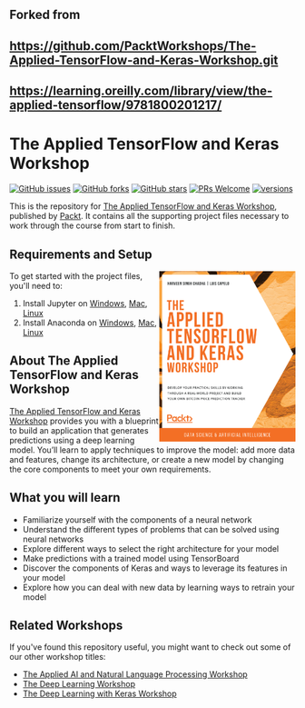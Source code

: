 ## Forked from
## https://github.com/PacktWorkshops/The-Applied-TensorFlow-and-Keras-Workshop.git

## https://learning.oreilly.com/library/view/the-applied-tensorflow/9781800201217/

# The Applied TensorFlow and Keras Workshop
[![GitHub issues](https://img.shields.io/github/issues/PacktWorkshops/The-Applied-TensorFlow-and-Keras-Workshop.svg)](https://github.com/PacktWorkshops/The-Applied-TensorFlow-and-Keras-Workshop/issues)
[![GitHub forks](https://img.shields.io/github/forks/PacktWorkshops/The-Applied-TensorFlow-and-Keras-Workshop.svg)](https://github.com/PacktWorkshops/The-Applied-TensorFlow-and-Keras-Workshop/network)
[![GitHub stars](https://img.shields.io/github/stars/PacktWorkshops/The-Applied-TensorFlow-and-Keras-Workshop.svg)](https://github.com/PacktWorkshops/The-Applied-TensorFlow-and-Keras-Workshop/stargazers)
[![PRs Welcome](https://img.shields.io/badge/PRs-welcome-brightgreen.svg)](https://github.com/PacktWorkshops/The-Applied-TensorFlow-and-Keras-Workshop/pulls)
[![versions](https://img.shields.io/pypi/pyversions/pybadges.svg)](https://www.python.org/downloads/)

This is the repository for [The Applied TensorFlow and Keras Workshop](https://www.amazon.com/Applied-TensorFlow-Keras-Workshop-real-world-ebook/dp/B08Q8F55ZS/ref=sr_1_1?dchild=1&keywords=The%20Applied%20TensorFlow%20and%20Keras%20Workshop&qid=1610976724&sr=8-1&utm_source=github&utm_medium=repository&utm_campaign=9781801078153&utm_term=Applied%20TensorFlow%20and%20Keras&utm_content=The%20Applied%20TensorFlow%20and%20Keras%20Workshop), published by [Packt](https://www.packtpub.com/?utm_source=github). It contains all the supporting project files necessary to work through the course from start to finish.

## Requirements and Setup
<a href="https://www.amazon.com/Applied-TensorFlow-Keras-Workshop-real-world-ebook/dp/B08Q8F55ZS/ref=sr_1_1?dchild=1&keywords=The%20Applied%20TensorFlow%20and%20Keras%20Workshop&qid=1610976724&sr=8-1&utm_source=github&utm_medium=repository&utm_campaign=9781801078153&utm_term=Applied%20TensorFlow%20and%20Keras&utm_content=The%20Applied%20TensorFlow%20and%20Keras%20Workshop"><img src="https://github.com/PacktWorkshops/Workshop-Covers/blob/master/B15911_The%20Applied%20TensorFlow%20and%20Keras%20Workshop.png" alt="The Applied TensorFlow and Keras Workshop" height="300px" width="240px" align="right" this.target="_blank"></a>

To get started with the project files, you'll need to:
1. Install Jupyter on [Windows](https://www.python.org/downloads/windows/), [Mac](https://www.python.org/downloads/mac-osx/), [Linux](https://www.python.org/downloads/source/)
2. Install Anaconda on [Windows](https://www.anaconda.com/distribution/#windows), [Mac](https://www.anaconda.com/distribution/#macos), [Linux](https://www.anaconda.com/distribution/#linux)

## About The Applied TensorFlow and Keras Workshop
[The Applied TensorFlow and Keras Workshop](https://www.amazon.com/Applied-TensorFlow-Keras-Workshop-real-world-ebook/dp/B08Q8F55ZS/ref=sr_1_1?dchild=1&keywords=The%20Applied%20TensorFlow%20and%20Keras%20Workshop&qid=1610976724&sr=8-1&utm_source=github&utm_medium=repository&utm_campaign=9781801078153&utm_term=Applied%20TensorFlow%20and%20Keras&utm_content=The%20Applied%20TensorFlow%20and%20Keras%20Workshop) provides you with a blueprint to build an application that generates predictions using a deep learning model. You’ll learn to apply techniques to improve the model: add more data and features, change its architecture, or create a new model by changing the core components to meet your own requirements.	

## What you will learn
* Familiarize yourself with the components of a neural network
* Understand the different types of problems that can be solved using neural networks
* Explore different ways to select the right architecture for your model
* Make predictions with a trained model using TensorBoard
* Discover the components of Keras and ways to leverage its features in your model
* Explore how you can deal with new data by learning ways to retrain your model

## Related Workshops
If you've found this repository useful, you might want to check out some of our other workshop titles:
* [The Applied AI and Natural Language Processing Workshop](https://www.amazon.com/Applied-Natural-Language-Processing-Workshop-ebook/dp/B08Q8GNTGT/ref=sr_1_1?dchild=1&keywords=The%20Applied%20AI%20and%20Natural%20Language%20Processing%20Workshop&qid=1610976605&sr=8-1&utm_source=github&utm_medium=repository&utm_campaign=9781801071307&utm_term=Applied%20AI%20and%20Natural%20Language%20Processing&utm_content=The%20Applied%20AI%20and%20Natural%20Language%20Processing%20Workshop)
* [The Deep Learning Workshop](https://www.amazon.com/Deep-Learning-Workshop-next-generation-TensorFlow-ebook/dp/B08Q8GP7DJ/ref=sr_1_2?dchild=1&keywords=The%20Deep%20Learning%20Workshop&qid=1611054533&sr=8-2&utm_source=GitHub&utm_medium=Repository&utm_campaign=9781801075169&utm_term=Deep%20Learning&utm_content=The%20Deep%20Learning%20Workshop)
* [The Deep Learning with Keras Workshop](https://www.amazon.com/Deep-Learning-Keras-Workshop-network-ebook/dp/B08Q8JJ45N/ref=sr_1_1?dchild=1&keywords=The%20Deep%20Learning%20with%20Keras%20Workshop&qid=1611054389&sr=8-1&utm_source=GitHub&utm_medium=Repository&utm_campaign=9781801071185&utm_term=Deep%20Learning%20with%20Keras&utm_content=The%20Deep%20Learning%20with%20Keras%20Workshop)
